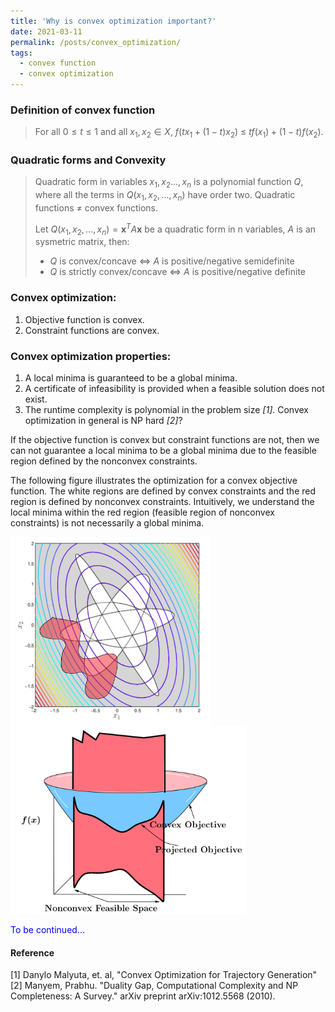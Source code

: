 ```yaml
---
title: 'Why is convex optimization important?'
date: 2021-03-11
permalink: /posts/convex_optimization/
tags:
  - convex function
  - convex optimization
---
```


### Definition of convex function
> For all ${ 0\leq t \leq 1}$ and all ${ x_{1},x_{2}\in X,}$ 
> ${ f\left(tx_{1}+(1-t)x_{2}\right)~\leq ~tf\left(x_{1}\right)+(1-t)f\left(x_{2}\right).}$
### Quadratic forms and Convexity
> Quadratic form in variables ${ x_1,x_2..., x_n}$ is a polynomial function $Q$, where all the terms in $Q(x_1, x_2,..., x_n)$ have order two. Quadratic functions $\neq$ convex functions.
>
> Let $Q(x_1, x_2,..., x_n)=\boldsymbol{x}^TA\boldsymbol{x}$ be a quadratic form in n variables, $A$ is an sysmetric matrix, then:
> * $Q$ is convex/concave $\iff$ $A$ is positive/negative semidefinite
> * $Q$ is strictly convex/concave $\iff$ $A$ is positive/negative definite

### Convex optimization:
1. Objective function is convex.
2. Constraint functions are convex.


### Convex optimization properties: 
1. A local minima is guaranteed to be a global minima. 
2. A certificate of infeasibility is provided when a feasible solution does not exist.
3. The runtime complexity is polynomial in the problem size <cite>[1]</cite>. Convex optimization in general is NP hard <cite>[2]</cite>?

If the objective function is convex but constraint functions are not, then we can not guarantee a local minima to be a global minima due to the feasible region defined by the nonconvex constraints.

The following figure illustrates the optimization for a convex objective function. The white regions are defined by convex constraints and the red region is defined by nonconvex constraints. Intuitively, we understand the local minima within the red region (feasible region of nonconvex constraints) is not necessarily a global minima.

<img src='/images/posts/convex_opt.png' height = 300>
<img src='/images/posts/nonlinear_constraints.png' height = 300>

<span style="color:blue">To be continued...</span>

#### Reference
[1] Danylo Malyuta, et. al, "Convex Optimization for Trajectory Generation"
[2] Manyem, Prabhu. "Duality Gap, Computational Complexity and NP Completeness: A Survey." arXiv preprint arXiv:1012.5568 (2010).
